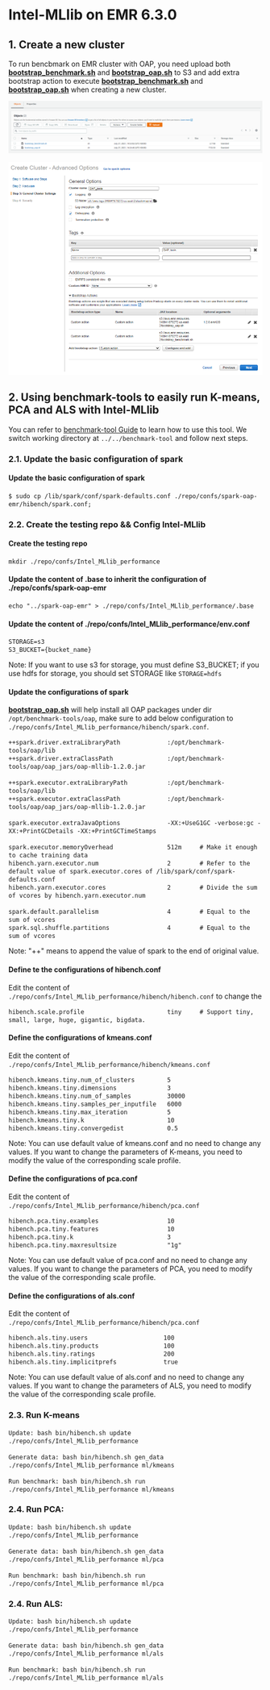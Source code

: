 # Intel-MLlib on EMR 6.3.0

## 1. Create a new cluster

To run bencbmark on EMR cluster with OAP, you need upload both **[bootstrap_benchmark.sh](../benchmark/bootstrap_benchmark.sh)** and **[bootstrap_oap.sh](../bootstrap_oap.sh)** to S3 and add extra bootstrap action to execute **[bootstrap_benchmark.sh](../benchmark/bootstrap_benchmark.sh)** and **[bootstrap_oap.sh](../bootstrap_oap.sh)** when creating a new cluster.

![upload_init_script and install_benchmark.sh](../imgs/upload_all_scripts_to_S3.PNG)

![Add bootstrap action](../imgs/add-bootstrap-benchmark.PNG) 

## 2. Using benchmark-tools to easily run K-means, PCA and ALS with Intel-MLlib

You can refer to [benchmark-tool Guide](../../benchmark-tool/README.md) to learn how to use this tool. We switch working directory at ```../../benchmark-tool``` and follow next steps.

### 2.1. Update the basic configuration of spark

#### Update the basic configuration of spark
```
$ sudo cp /lib/spark/conf/spark-defaults.conf ./repo/confs/spark-oap-emr/hibench/spark.conf;
```

### 2.2. Create the testing repo && Config Intel-MLlib

#### Create the testing repo
```
mkdir ./repo/confs/Intel_MLlib_performance
```
#### Update the content of .base to inherit the configuration of ./repo/confs/spark-oap-emr
```
echo "../spark-oap-emr" > ./repo/confs/Intel_MLlib_performance/.base
```
#### Update the content of ./repo/confs/Intel_MLlib_performance/env.conf
```
STORAGE=s3
S3_BUCKET={bucket_name}
```
Note: If you want to use s3 for storage, you must define S3_BUCKET; if you use hdfs for storage, you should set STORAGE like ```STORAGE=hdfs```

#### Update the configurations of spark
**[bootstrap_oap.sh](../bootstrap_oap.sh)** will help install all OAP packages under dir `/opt/benchmark-tools/oap`,
make sure to add below configuration to `./repo/confs/Intel_MLlib_performance/hibench/spark.conf`.

```
++spark.driver.extraLibraryPath             :/opt/benchmark-tools/oap/lib
++spark.driver.extraClassPath               :/opt/benchmark-tools/oap/oap_jars/oap-mllib-1.2.0.jar

++spark.executor.extraLibraryPath           :/opt/benchmark-tools/oap/lib
++spark.executor.extraClassPath             :/opt/benchmark-tools/oap/oap_jars/oap-mllib-1.2.0.jar

spark.executor.extraJavaOptions             -XX:+UseG1GC -verbose:gc -XX:+PrintGCDetails -XX:+PrintGCTimeStamps

spark.executor.memoryOverhead               512m     # Make it enough to cache training data
hibench.yarn.executor.num                   2        # Refer to the default value of spark.executor.cores of /lib/spark/conf/spark-defaults.conf
hibench.yarn.executor.cores                 2        # Divide the sum of vcores by hibench.yarn.executor.num

spark.default.parallelism                   4        # Equal to the sum of vcores
spark.sql.shuffle.partitions                4        # Equal to the sum of vcores
```
Note: "++" means to append the value of spark to the end of original value.

#### Define te the configurations of hibench.conf

Edit the content of `./repo/confs/Intel_MLlib_performance/hibench/hibench.conf` to change the 
```
hibench.scale.profile                       tiny     # Support tiny, small, large, huge, gigantic, bigdata.
```

#### Define the configurations of kmeans.conf

Edit the content of `./repo/confs/Intel_MLlib_performance/hibench/kmeans.conf`
```
hibench.kmeans.tiny.num_of_clusters         5
hibench.kmeans.tiny.dimensions              3
hibench.kmeans.tiny.num_of_samples          30000
hibench.kmeans.tiny.samples_per_inputfile   6000
hibench.kmeans.tiny.max_iteration           5
hibench.kmeans.tiny.k                       10
hibench.kmeans.tiny.convergedist            0.5
```
Note: You can use default value of kmeans.conf and no need to change any values. If you want to change the parameters of K-means, you need to modify the value of the corresponding scale profile.

#### Define the configurations of pca.conf

Edit the content of `./repo/confs/Intel_MLlib_performance/hibench/pca.conf`
```
hibench.pca.tiny.examples                   10
hibench.pca.tiny.features                   10
hibench.pca.tiny.k                          3
hibench.pca.tiny.maxresultsize              "1g"
```
Note: You can use default value of pca.conf and no need to change any values. If you want to change the parameters of PCA, you need to modify the value of the corresponding scale profile.

#### Define the configurations of als.conf

Edit the content of `./repo/confs/Intel_MLlib_performance/hibench/pca.conf`
```
hibench.als.tiny.users                     100
hibench.als.tiny.products                  100
hibench.als.tiny.ratings                   200
hibench.als.tiny.implicitprefs	           true
```
Note: You can use default value of als.conf and no need to change any values. If you want to change the parameters of ALS, you need to modify the value of the corresponding scale profile.

### 2.3. Run K-means

```
Update: bash bin/hibench.sh update ./repo/confs/Intel_MLlib_performance   

Generate data: bash bin/hibench.sh gen_data ./repo/confs/Intel_MLlib_performance ml/kmeans

Run benchmark: bash bin/hibench.sh run ./repo/confs/Intel_MLlib_performance ml/kmeans
```

### 2.4. Run PCA:  

```
Update: bash bin/hibench.sh update ./repo/confs/Intel_MLlib_performance   

Generate data: bash bin/hibench.sh gen_data ./repo/confs/Intel_MLlib_performance ml/pca

Run benchmark: bash bin/hibench.sh run ./repo/confs/Intel_MLlib_performance ml/pca
```

### 2.4. Run ALS:  

```
Update: bash bin/hibench.sh update ./repo/confs/Intel_MLlib_performance   

Generate data: bash bin/hibench.sh gen_data ./repo/confs/Intel_MLlib_performance ml/als

Run benchmark: bash bin/hibench.sh run ./repo/confs/Intel_MLlib_performance ml/als
```

